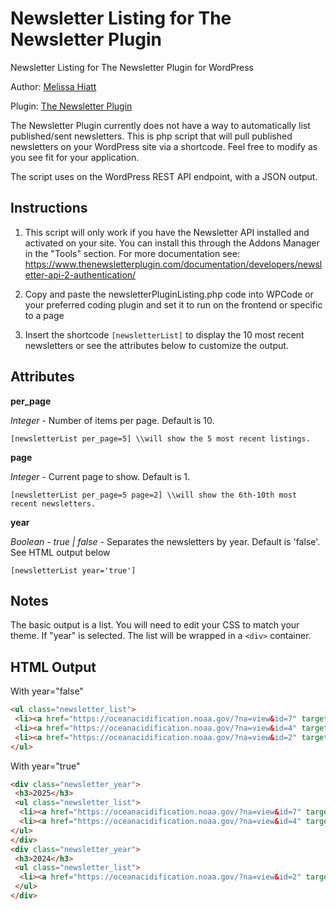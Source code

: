 # Newsletter Listing for The Newsletter Plugin
Newsletter Listing for The Newsletter Plugin for WordPress

Author: [Melissa Hiatt](mailto:melissa.hiatt@noaa.gov)

Plugin: [The Newsletter Plugin](https://www.thenewsletterplugin.com/) 

The Newsletter Plugin currently does not have a way to automatically list published/sent newsletters. This is php script that will pull published newsletters on your WordPress site via a shortcode.
Feel free to modify as you see fit for your application.

The script uses on the WordPress REST API endpoint, with a JSON output.

Instructions
----------

1. This script will only work if you have the Newsletter API installed and activated on your site.
You can install this through the Addons Manager in the "Tools" section. For more documentation see:
https://www.thenewsletterplugin.com/documentation/developers/newsletter-api-2-authentication/

3. Copy and paste the newsletterPluginListing.php code into WPCode or your preferred coding plugin and set it to run on the frontend or specific to a page

4. Insert the shortcode `[newsletterList]` to display the 10 most recent newsletters or see the attributes below to customize the output.

Attributes
--------- 
 __per_page__
 
*Integer* - Number of items per page. Default is 10.

` [newsletterList per_page=5] \\will show the 5 most recent listings. `
 
 __page__
 
*Integer* - Current page to show.  Default is 1.

`[newsletterList per_page=5 page=2] \\will show the 6th-10th most recent newsletters.`

__year__

*Boolean - true | false* - Separates the newsletters by year. Default is 'false'. See HTML output below

`[newsletterList year='true']` 


Notes
--------
The basic output is a list. You will need to edit your CSS to match your theme.
If "year" is selected. The list will be wrapped in a `<div>` container.


HTML Output
--------

With year="false"

```html
<ul class="newsletter_list">
 <li><a href="https://oceanacidification.noaa.gov/?na=view&id=7" target="_blank">OAP Ocean Outlook - Summer 2025 Newsletter</a></li>
 <li><a href="https://oceanacidification.noaa.gov/?na=view&id=4" target="_blank">OAP Ocean Outlook - Spring 2025 Newsletter</a></li>
 <li><a href="https://oceanacidification.noaa.gov/?na=view&id=2" target="_blank">OAP Ocean Outlook - Fall 2024 Newsletter</a></li>
</ul>
```

With year="true"

```html
<div class="newsletter_year">
 <h3>2025</h3>
 <ul class="newsletter_list">
  <li><a href="https://oceanacidification.noaa.gov/?na=view&id=7" target="_blank">OAP Ocean Outlook - Summer 2025 Newsletter</a></li>
  <li><a href="https://oceanacidification.noaa.gov/?na=view&id=4" target="_blank">OAP Ocean Outlook - Spring 2025 Newsletter</a></li>
</ul>
</div>
<div class="newsletter_year">
 <h3>2024</h3>
 <ul class="newsletter_list">
  <li><a href="https://oceanacidification.noaa.gov/?na=view&id=2" target="_blank">OAP Ocean Outlook - Fall 2024 Newsletter</a></li>
 </ul>
</div>
```



